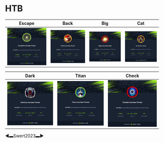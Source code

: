 # HTB

| Escape | Back | Big | Cat |
|--|--|--|--|
| ![EscapeTwo](https://raw.githubusercontent.com/HTSW-SMW/HTB/refs/heads/main/Images/EscapeTwo.png) | ![Backfire](https://raw.githubusercontent.com/HTSW-SMW/HTB/refs/heads/main/Images/Backfire.png) | ![BigBang](https://raw.githubusercontent.com/HTSW-SMW/HTB/refs/heads/main/Images/BigBang.png) | ![Cat](https://raw.githubusercontent.com/HTSW-SMW/HTB/refs/heads/main/Images/Cat.png) |


| Dark | Titan | Check |
|--|--|--|
| ![DarkCorp](https://raw.githubusercontent.com/HTSW-SMW/HTB/refs/heads/main/Images/DarkCorp.png) | ![Titanic](https://raw.githubusercontent.com/HTSW-SMW/HTB/refs/heads/main/Images/Titanic.png) | ![Checker](https://raw.githubusercontent.com/HTSW-SMW/HTB/refs/heads/main/Images/Checker.png) |


◄▬Swert2023▬►